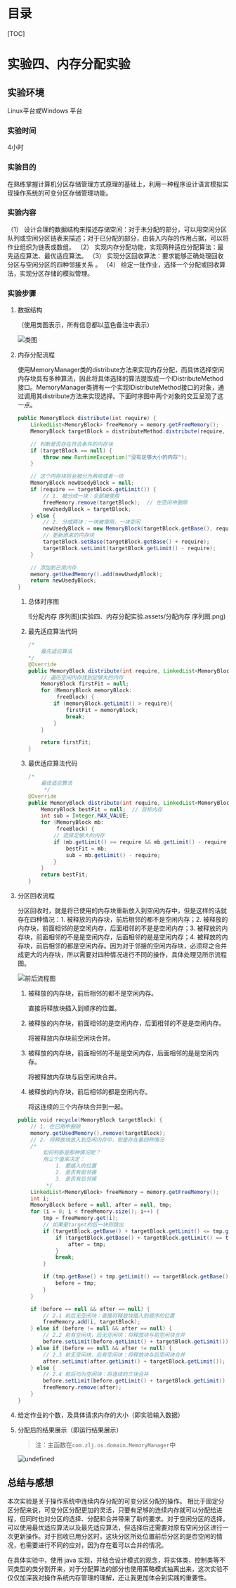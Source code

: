 <h1>目录</h1>
[TOC]
<div style="page-break-after: always;"></div>


# 实验四、内存分配实验 

## 实验环境 

Linux平台或Windows 平台 

### 实验时间 

4小时 

### 实验目的 

在熟练掌握计算机分区存储管理方式原理的基础上，利用一种程序设计语言模拟实现操作系统的可变分区存储管理功能。 

### 实验内容 

（1）  设计合理的数据结构来描述存储空间：对于未分配的部分，可以用空闲分区队列或空闲分区链表来描述；对于已分配的部分，由装入内存的作用占据，可以将作业组织为链表或数组。 
（2）  实现内存分配功能，实现两种适应分配算法：最先适应算法、最优适应算法。
（3）  实现分区回收算法：要求能够正确处理回收分区与空闲分区的四种邻接关系 。
（4）  给定一批作业，选择一个分配或回收算法，实现分区存储的模拟管理。 

### 实验步骤 

1. 数据结构

   （使用类图表示，所有信息都以蓝色备注中表示）

   ![类图](./实验四、内存分配实验.assets/类图-1575709750552.png)

2. 内存分配流程 

   使用MemoryManager类的distribute方法来实现内存分配，而具体选择空闲内存块具有多种算法，因此将具体选择的算法提取成一个IDistributeMethod接口。MemoryManager类拥有一个实现IDistributeMethod接口的对象，通过调用其distribute方法来实现选择。下面时序图中两个对象的交互呈现了这一点。

   ```java
   public MemoryBlock distribute(int require) {
       LinkedList<MemoryBlock> freeMemory = memory.getFreeMemory();
       MemoryBlock targetBlock = distributeMethod.distribute(require, freeMemory);  // 目标内存
   
       // 判断是否存在符合条件的内存块
       if (targetBlock == null) {
           throw new RuntimeException("没有足够大小的内存");
       }
   
       // 这个内存块将会被分为两块或者一块
       MemoryBlock newUsedyBlock = null;
       if (require == targetBlock.getLimit()) {
           // 1. 被分成一块：全部被使用
           freeMemory.remove(targetBlock);  // 在空闲中删除
           newUsedyBlock = targetBlock;
       } else {
           // 2. 分成两块：一块被使用，一块空闲
           newUsedyBlock = new MemoryBlock(targetBlock.getBase(), require);
           // 更新原来的内存块
           targetBlock.setBase(targetBlock.getBase() + require);
           targetBlock.setLimit(targetBlock.getLimit() - require);
       }
   
       // 添加到已用内存
       memory.getUsedMemory().add(newUsedyBlock);
       return newUsedyBlock;
   }
   ```

   

   1. 总体时序图

      ![分配内存 序列图](实验四、内存分配实验.assets/分配内存 序列图.png)

   2. 最先适应算法代码

      ```java
      /*
          最先适应算法
      */
      @Override
      public MemoryBlock distribute(int require, LinkedList<MemoryBlock> freeBlock) {
          // 遍历空闲内存找到足够大的内存
          MemoryBlock firstFit = null;
          for (MemoryBlock memoryBlock:
               freeBlock) {
              if (memoryBlock.getLimit() > require){
                  firstFit = memoryBlock;
                  break;
              }
          }
      
          return firstFit;
      }
      ```

      

   3. 最优适应算法代码

      ```java
      /*
          最佳适应算法
           */
      @Override
      public MemoryBlock distribute(int require, LinkedList<MemoryBlock> freeBlock) {
          MemoryBlock bestFit = null;  // 目标内存
          int sub = Integer.MAX_VALUE;
          for (MemoryBlock mb:
               freeBlock) {
              // 选择足够大的内存
              if (mb.getLimit() >= require && mb.getLimit() - require < sub) {
                  bestFit = mb;
                  sub = mb.getLimit() - require;
              }
          }
          return bestFit;
      }
      ```

      

3. 分区回收流程 

   分区回收时，就是将已使用的内存块重新放入到空闲内存中，但是这样的话就存在四种情况：1. 被释放的内存块，前后相邻的都不是空闲内存；2. 被释放的内存块，前面相邻的是空闲内存，后面相邻的不是是空闲内存；3. 被释放的内存块，前面相邻的不是是空闲内存，后面相邻的是是空闲内存；4. 被释放的内存块，前后相邻的都是空闲内存。因为对于邻接的空闲内存块，必须将之合并成更大的内存块，所以需要对四种情况进行不同的操作，具体处理见所示流程图。

   ![前后流程图](实验四、内存分配实验.assets/前后流程图.png)

   1. 被释放的内存块，前后相邻的都不是空闲内存。

      直接将释放块插入到顺序的位置。

   2. 被释放的内存块，前面相邻的是空闲内存，后面相邻的不是是空闲内存。

      将被释放内存块前空闲块合并。

   3. 被释放的内存块，前面相邻的不是是空闲内存，后面相邻的是是空闲内存。

      将被释放内存块与后空闲块合并。

   4. 被释放的内存块，前后相邻的都是空闲内存。

      将这连续的三个内存块合并到一起。

   ```java
   public void recycle(MemoryBlock targetBlock) {
       // 1. 在已用中删除
       memory.getUsedMemory().remove(targetBlock);
       // 2. 将释放块放入到空闲内存中，但是存在着四种情况
       /*
           如何判断是那种情况呢？
           用三个值来决定：
               1. 要插入的位置
               2. 是否有前邻接
               3. 是否有后邻接
            */
       LinkedList<MemoryBlock> freeMemory = memory.getFreeMemory();
       int i;
       MemoryBlock before = null, after = null, tmp;
       for (i = 0; i < freeMemory.size(); i++) {
           tmp = freeMemory.get(i);
           // 如果是target的后一块则跳出
           if (targetBlock.getBase() + targetBlock.getLimit() <= tmp.getBase()) {
               if (targetBlock.getBase() + targetBlock.getLimit() == tmp.getBase()) {
                   after = tmp;
               }
               break;
           }
   
           if (tmp.getBase() + tmp.getLimit() == targetBlock.getBase()) {
               before = tmp;
           }
       }
   
       if (before == null && after == null) {
           // 2.1 前后无空闲块：直接将释放块插入到顺序的位置
           freeMemory.add(i, targetBlock);
       } else if (before != null && after == null) {
           // 2.2 前有空闲块，后无空闲块：将释放块与前空闲块合并
           before.setLimit(before.getLimit() + targetBlock.getLimit());
       } else if (before == null && after != null) {
           // 2.3 前无空闲块，后有空闲块：将释放块与后空闲块合并
           after.setLimit(after.getLimit() + targetBlock.getLimit());
       } else {
           // 2.4 前后均为空闲块：将连续的三块合并
           before.setLimit(before.getLimit() + targetBlock.getLimit() + after.getLimit());
           freeMemory.remove(after);
       }
   }
   ```

4. 给定作业的个数，及具体请求内存的大小（即实验输入数据） 

5. 分配后的结果展示（即运行结果展示） 

   > 注：主函数在`com.zlj.os.domain.MemoryManager`中

   ![undefined](http://ww1.sinaimg.cn/large/005Douq4gy1g9p2p0snqkj310f1hj7ic.jpg)

## 总结与感想 

本次实验是关于操作系统中连续内存分配的可变分区分配的操作。 相比于固定分区分配来说，可变分区分配更加的灵活，只要有足够的连续内存就可以分配给进程，但同时也对分区的选择、分配和合并带来了新的要求。对于空闲分区的选择，可以使用最优适应算法以及最先适应算法，但选择后还需要对原有空闲分区进行一次更新操作。对于回收已用分区时，这块分区所处位置前后分区的是否空闲的情况，也需要进行不同的应对，因为存在着可以合并的情况。

在具体实验中，使用 java 实现，并结合设计模式的观念，将实体类、控制类等不同类型的类分割开来，对于分配算法的部分也使用策略模式抽离出来，这次实验不仅仅加深我对操作系统内存管理的理解，还让我更加体会到实践的重要性。